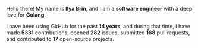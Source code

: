 Hello there! My name is **Ilya Brin**, and I am a **software engineer** with a deep love for **Golang**.

I have been using GitHub for the past **14 years**, and during that time, I have made **5331** contributions, opened **282** issues, submitted **168** pull requests, and contributed to **17** open-source projects.
